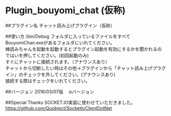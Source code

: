# Plugin_bouyomi_chat (仮称)

##プラグイン名
チャット読み上げプラグイン（仮称）

##使い方
/bin/Debug フォルダに入っているファイルをすべてBouyomiChan.exeがあるフォルダにいれてください。    
棒読みちゃんを起動を起動するとプラグイン起動を有効にするかを聞かれるのではいを押してください。(初回起動のみ)    
すぐにチャットに接続されます。（アナウンスあり）  
チャットから切断したい時はその他→プラグインから「チャット読み上げプラグイン」のチェックを外してください。(アナウンスあり)  
接続する際はチェックをいれてください。  

##バージョン
2016/03/07版 　αバージョン  

##Special Thanks
SOCKET.IO実装に使わせていただきました。  
<https://github.com/Quobject/SocketIoClientDotNet>

